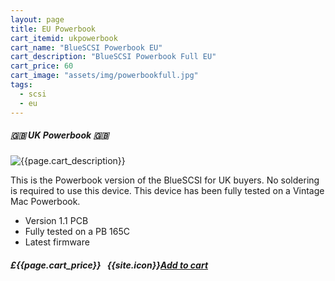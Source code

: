 ```yaml
---
layout: page
title: EU Powerbook
cart_itemid: ukpowerbook
cart_name: "BlueSCSI Powerbook EU"
cart_description: "BlueSCSI Powerbook Full EU"
cart_price: 60
cart_image: "assets/img/powerbookfull.jpg"
tags: 
  - scsi
  - eu
---
```


##### 🇬🇧 UK Powerbook 🇬🇧

![{{page.cart_description}}]({{page.cart_image}})

This is the Powerbook version of the BlueSCSI for UK buyers. No soldering is required to use this device. This device has been fully tested on a Vintage Mac Powerbook.

* Version 1.1 PCB
* Fully tested on a PB 165C
* Latest firmware

##### £{{page.cart_price}} &nbsp; {{site.icon}}[Add to cart](/cart#{{page.cart_itemid}})